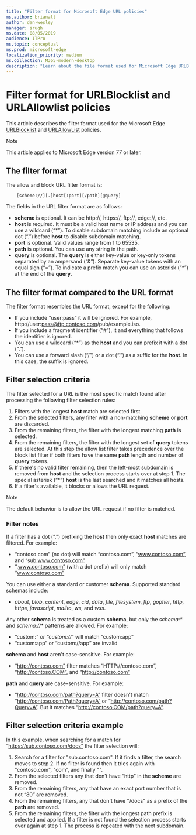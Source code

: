 ```yaml
---
title: "Filter format for Microsoft Edge URL policies"
ms.author: brianalt
author: dan-wesley
manager: srugh
ms.date: 08/05/2019
audience: ITPro
ms.topic: conceptual
ms.prod: microsoft-edge
localization_priority: medium
ms.collection: M365-modern-desktop
description: "Learn about the file format used for Microsoft Edge URLBlocklist and URLAllowlist policies."
---
```


# Filter format for URLBlocklist and URLAllowlist policies

This article describes the filter format used for the Microsoft Edge [URLBlocklist]( https://docs.microsoft.com/DeployEdge/microsoft-edge-policies#urlblocklist) and [URLAllowList](https://docs.microsoft.com/DeployEdge/microsoft-edge-policies#urlallowlist) policies.

> [!NOTE]
> This article applies to Microsoft Edge version 77 or later.

## The filter format

The allow and block URL filter format is:

```
    [scheme://][.]host[:port][/path][@query]
```

The fields in the URL filter format are as follows:

- **scheme** is optional. It can be http://, https://, ftp://, edge://, etc.
- **host** is required. It must be a valid host name or IP address and you can use a wildcard (“*”). To disable subdomain matching include an optional dot (“.”) before **host** to disable subdomain matching.
- **port** is optional. Valid values range from 1 to 65535.
- **path** is optional. You can use any string in the path.
- **query** is optional. The **query** is either key-value or key-only tokens separated by an ampersand (“&”). Separate key-value tokens with an equal sign (“=”). To indicate a prefix match you can use an asterisk (“*”) at the end of the **query**.

## The filter format compared to the URL format

The filter format resembles the URL format, except for the following:

- If you include “user:pass” it will be ignored. For example, http://user:pass@ftp.contoso.com/pub/example.iso.
- If you include a fragment identifier (“#”), it and everything that follows the identifier is ignored.
- You can use a wildcard (“*”) as the **host** and you can prefix it with a dot (“.”).
- You can use a forward slash (“/”) or a dot (“.”) as a suffix for the **host**. In this case, the suffix is ignored.

## Filter selection criteria

The filter selected for a URL is the most specific match found after processing the following filter selection rules:

1. Filters with the longest **host** match are selected first.
2. From the selected filters, any filter with a non-matching **scheme** or **port** are discarded.
3. From the remaining filters, the filter with the longest matching **path** is selected.
4. From the remaining filters, the filter with the longest set of **query** tokens are selected. At this step the allow list filter takes precedence over the block list filter if both filters have the same **path** length and number of **query** tokens.
5. If there's no valid filter remaining, then the left-most subdomain is removed from **host** and the selection process starts over at step 1. The special asterisk (“*”) **host** is the last searched and it matches all hosts.
6. If a filter's available, it blocks or allows the URL request.

>[!NOTE]
>The default behavior is to allow the URL request if no filter is matched.

### Filter notes

If a filter has a dot (“.”) prefixing the **host** then only exact **host** matches are filtered. For example:

- “contoso.com” (no dot) will match “contoso.com”, “www.contoso.com”, and “sub.www.contoso.com”
- “.www.contoso.com” (with a dot prefix) will only match “www.contoso.com”

You can use either a standard or customer **schema**. Supported standard schemas include:

- _about_, _blob_, _content_, _edge_, _cid_, _data_, _file_, _filesystem_, _ftp_, _gopher_, _http_, _https_, _javascript_, _mailto_, _ws_, and _wss_.

Any other **schema** is treated as a custom **schema**, but only the _schema:*_ and _schema://*_ patterns are allowed. For example:

- “custom:*” or “custom://*” will match “custom:app”
- “custom:app” or “custom://app” are invalid

**schema** and **host** aren't case-sensitive. For example:

- “http://contoso.com” filter matches “HTTP://contoso.com”, “http://contoso.COM”, and “http://contoso.com”

**path** and **query** are case-sensitive. For example:

- “http://contoso.com/path?query=A” filter doesn't match “http://contoso.com/Path?query=A” or “http://contoso.com/path?Query=A”. But it matches “http://contoso.COM/path?query=A”.

## Filter selection criteria example

In this example, when searching for a match for “https://sub.contoso.com/docs” the filter selection will:

1. Search for a filter for "sub.contoso.com". If it finds a filter, the search moves to step 2. If no filter is found then it tries again with "contoso.com", "com”, and finally "".
2. From the selected filters any that don’t have “http” in the **scheme** are removed.
3. From the remaining filters, any that have an exact port number that is not “80” are removed.
4. From the remaining filters, any that don't have "/docs" as a prefix of the **path** are removed.
5. From the remaining filters, the filter with the longest path prefix is selected and applied. If a filter is not found the selection process starts over again at step 1. The process is repeated with the next  subdomain.
